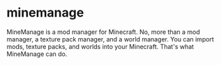 # minemanage
MineManage is a mod manager for Minecraft.
No, more than a mod manager, a texture pack manager, and a world manager.
You can import mods, texture packs, and worlds into your Minecraft.
That's what MineManage can do.
